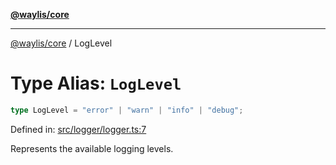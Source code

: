[**@waylis/core**](../index.md)

***

[@waylis/core](../index.md) / LogLevel

# Type Alias: `LogLevel`

```ts
type LogLevel = "error" | "warn" | "info" | "debug";
```

Defined in: [src/logger/logger.ts:7](https://github.com/waylis/core/blob/ec4e52cc907d26692651cc5868e974b2792624f2/src/logger/logger.ts#L7)

Represents the available logging levels.
